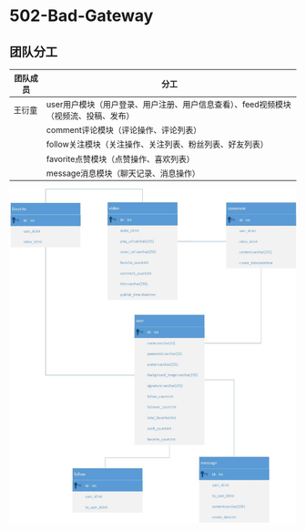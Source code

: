 # 502-Bad-Gateway
## 团队分工

| **团队成员**     | **分工**                                         |
|--------------|------------------------------------------------|
| 王衍童          | user用户模块（用户登录、用户注册、用户信息查看）、feed视频模块（视频流、投稿、发布） |
|              | comment评论模块（评论操作、评论列表）                         |
|              | follow关注模块（关注操作、关注列表、粉丝列表、好友列表）                |
|              | favorite点赞模块（点赞操作、喜欢列表）                        |
|              | message消息模块（聊天记录、消息操作）                         |

![数据库表.png](pic/绘图1.jpg)